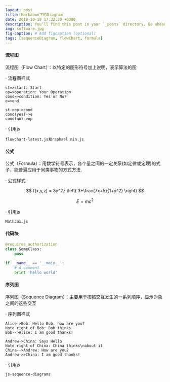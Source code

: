 ```yaml
---
layout: post
title: Markdown下的Diagram
date: 2018-10-19 17:32:20 +0300
description: You’ll find this post in your `_posts` directory. Go ahead and edit it and re-build the site to see your changes. # Add post description (optional)
img: software.jpg
fig-caption: # Add figcaption (optional)
tags: [sequenceDiagram, flowChart, formula]
---
```


#### 流程图
 流程图（Flow Chart）：以特定的图形符号加上说明，表示算法的图

· 流程图样式

```flow
st=>start: Start
op=>operation: Your Operation
cond=>condition: Yes or No?
e=>end

st->op->cond
cond(yes)->e
cond(no)->op
```

· 引用js

    flowchart-latest.js和raphael.min.js


#### 公式
 公式（Formula）：用数学符号表示，各个量之间的一定关系(如定律或定理)的式子，能普遍应用于同类事物的方式方法.

· 公式样式

$$ f(x,y,z) = 3y^2z \left( 3+\frac{7x+5}{1+y^2} \right) $$

$$E=mc^2$$

· 引用js

    MathJax.js

#### 代码块

```Python
@requires_authorization
class SomeClass:
    pass

if __name__ == '__main__':
    # A comment
    print 'hello world'
```

#### 序列图
  序列图（Sequence Diagram）：主要用于按照交互发生的一系列顺序，显示对象之间的这些交互

· 序列图样式

```seq
Alice->Bob: Hello Bob, how are you?
Note right of Bob: Bob thinks
Bob-->Alice: I am good thanks!
```

```sequence
Andrew->China: Says Hello
Note right of China: China thinks\nabout it
China-->Andrew: How are you?
Andrew->>China: I am good thanks!
```

· 引用js

    js-sequence-diagrams